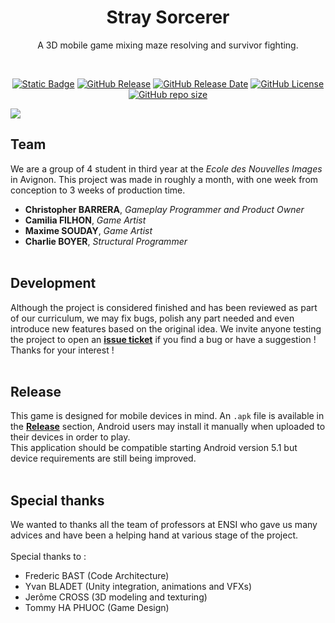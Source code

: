 <h1 align="center">Stray Sorcerer</h1>

<p align="center">A 3D mobile game mixing maze resolving and survivor fighting.</p>

<br>

<p align="center">
    <a href="#/"><img alt="Static Badge" src="https://img.shields.io/badge/Unity-2022.3.47-blue?style=flat&logo=unity"></a>
    <a href="https://github.com/Ecole-des-Nouvelles-Images/2024-Mobile-Stray-Sorcerer/releases/latest"><img alt="GitHub Release" src="https://img.shields.io/github/v/release/Ecole-des-Nouvelles-Images/Mobile-Stray-Sorcerer"></a>
    <a href="https://github.com/Ecole-des-Nouvelles-Images/Mobile-Stray-Sorcerer/releases/latest"><img alt="GitHub Release Date" src="https://img.shields.io/github/release-date-pre/Ecole-des-Nouvelles-Images/Mobile-Stray-Sorcerer"></a>
    <a href="https://github.com/Ecole-des-Nouvelles-Images/Mobile-Stray-Sorcerer?tab=Apache-2.0-1-ov-file"><img alt="GitHub License" src="https://img.shields.io/github/license/Ecole-des-Nouvelles-Images/Mobile-Stray-Sorcerer"></a>
    <a href="https://github.com/Ecole-des-Nouvelles-Images/Mobile-Stray-Sorcerer/blob/main/README.md"><img alt="GitHub repo size" src="https://img.shields.io/github/repo-size/Ecole-des-Nouvelles-Images/Mobile-Stray-Sorcerer?color=lightgrey"></a>
</p>

![](https://github.com/Ecole-des-Nouvelles-Images/Mobile-Stray-Sorcerer/blob/main/Assets/UI/Title_Screen_Illustration.png)

## Team
We are a group of 4 student in third year at the *Ecole des Nouvelles Images* in Avignon.
This project was made in roughly a month, with one week from conception to 3 weeks of production time.
- **Christopher BARRERA**, *Gameplay Programmer and Product Owner*
- **Camilia FILHON**, *Game Artist*
- **Maxime SOUDAY**, *Game Artist*
- **Charlie BOYER**, *Structural Programmer*
<br><br>

## Development
Although the project is considered finished and has been reviewed as part of our curriculum, we may fix bugs, polish any part needed and even introduce new features based on the original idea.
We invite anyone testing the project to open an **[issue ticket](https://github.com/Ecole-des-Nouvelles-Images/Mobile-Stray-Sorcerer/issues/new/choose)** if you find a bug or have a suggestion !
Thanks for your interest !
<br><br>

## Release
This game is designed for mobile devices in mind. An `.apk` file is available in the **[Release](https://github.com/Ecole-des-Nouvelles-Images/Mobile-Stray-Sorcerer/releases)** section, Android users may install it manually when uploaded to their devices in order to play.<br>
This application should be compatible starting Android version 5.1 but device requirements are still being improved.
<br><br>

## Special thanks
We wanted to thanks all the team of professors at ENSI who gave us many advices and have been a helping hand at various stage of the project.<br>
<br>
Special thanks to :
- Frederic BAST (Code Architecture)
- Yvan BLADET (Unity integration, animations and VFXs)
- Jerôme CROSS (3D modeling and texturing)
- Tommy HA PHUOC (Game Design)
